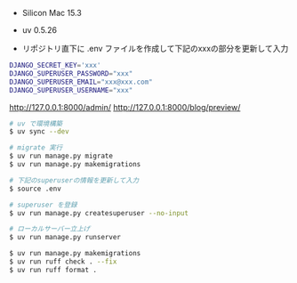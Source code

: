 - Silicon Mac 15.3
- uv 0.5.26

- リポジトリ直下に .env ファイルを作成して下記のxxxの部分を更新して入力
```sh
DJANGO_SECRET_KEY='xxx'
DJANGO_SUPERUSER_PASSWORD="xxx"
DJANGO_SUPERUSER_EMAIL="xxx@xxx.com"
DJANGO_SUPERUSER_USERNAME="xxx"
```

http://127.0.0.1:8000/admin/
http://127.0.0.1:8000/blog/preview/

```sh
# uv で環境構築
$ uv sync --dev

# migrate 実行
$ uv run manage.py migrate
$ uv run manage.py makemigrations

# 下記のsuperuserの情報を更新して入力
$ source .env

# superuser を登録
$ uv run manage.py createsuperuser --no-input

# ローカルサーバー立上げ
$ uv run manage.py runserver
```

```sh
$ uv run manage.py makemigrations
$ uv run ruff check . --fix
$ uv run ruff format .
```
